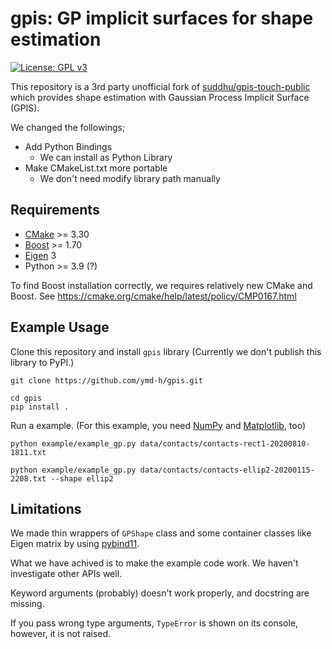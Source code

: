 # gpis: GP implicit surfaces for shape estimation

[![License: GPL v3](https://img.shields.io/badge/License-GPLv3-blue.svg)](https://www.gnu.org/licenses/gpl-3.0)

This repository is a 3rd party unofficial fork of [suddhu/gpis-touch-public](https://github.com/suddhu/gpis-touch-public) which provides shape estimation with Gaussian Process Implicit Surface (GPIS).


We changed the followings;

- Add Python Bindings
  - We can install as Python Library
- Make CMakeList.txt more portable
  - We don't need modify library path manually


## Requirements

- [CMake](https://cmake.org/) >= 3.30
- [Boost](https://www.boost.org/) >= 1.70
- [Eigen](https://eigen.tuxfamily.org/) 3
- Python >= 3.9 (?)


To find Boost installation correctly,
we requires relatively new CMake and Boost.
See https://cmake.org/cmake/help/latest/policy/CMP0167.html


## Example Usage

Clone this repository and install `gpis` library
(Currently we don't publish this library to PyPI.)

```shell
git clone https://github.com/ymd-h/gpis.git

cd gpis
pip install .
```

Run a example.
(For this example, you need [NumPy](https://numpy.org/) and [Matplotlib](https://matplotlib.org/), too)


```shell
python example/example_gp.py data/contacts/contacts-rect1-20200810-1811.txt

python example/example_gp.py data/contacts/contacts-ellip2-20200115-2208.txt --shape ellip2
```


## Limitations

We made thin wrappers of `GPShape` class and some container classes like Eigen matrix by using [pybind11](https://pybind11.readthedocs.io/).

What we have achived is to make the example code work.
We haven't investigate other APIs well.

Keyword arguments (probably) doesn't work properly,
and docstring are missing.

If you pass wrong type arguments,
`TypeError` is shown on its console, however, it is not raised.
